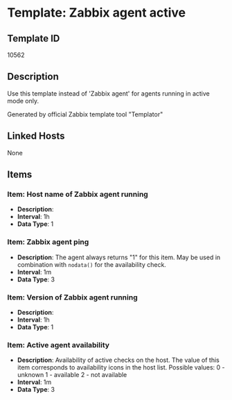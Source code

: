 # Template: Zabbix agent active

## Template ID
10562

## Description
Use this template instead of 'Zabbix agent' for agents running in active mode only.

Generated by official Zabbix template tool "Templator"

## Linked Hosts
None

## Items

### Item: Host name of Zabbix agent running
- **Description**: 
- **Interval**: 1h
- **Data Type**: 1

### Item: Zabbix agent ping
- **Description**: The agent always returns "1" for this item. May be used in combination with `nodata()` for the availability check.
- **Interval**: 1m
- **Data Type**: 3

### Item: Version of Zabbix agent running
- **Description**: 
- **Interval**: 1h
- **Data Type**: 1

### Item: Active agent availability
- **Description**: Availability of active checks on the host. The value of this item corresponds to availability icons in the host list.
Possible values:
0 - unknown
1 - available
2 - not available
- **Interval**: 1m
- **Data Type**: 3

